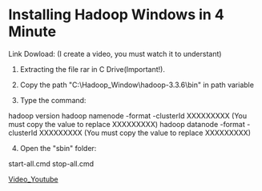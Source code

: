# Installing Hadoop Windows in 4 Minute
Link Dowload: 
(I create a video, you must watch it to understant)

1. Extracting the file rar in C Drive(Important!).

2. Copy the path "C:\Hadoop_Window\hadoop-3.3.6\bin" in path variable

3. Type the command:

hadoop version
hadoop namenode -format -clusterId XXXXXXXXX (You must copy the value to replace XXXXXXXXX)
hadoop datanode -format -clusterId XXXXXXXXX (You must copy the value to replace XXXXXXXXX)

4. Open the "sbin" folder:

start-all.cmd
stop-all.cmd

[Video_Youtube](https://youtu.be/DMu42Bk5i0k)
